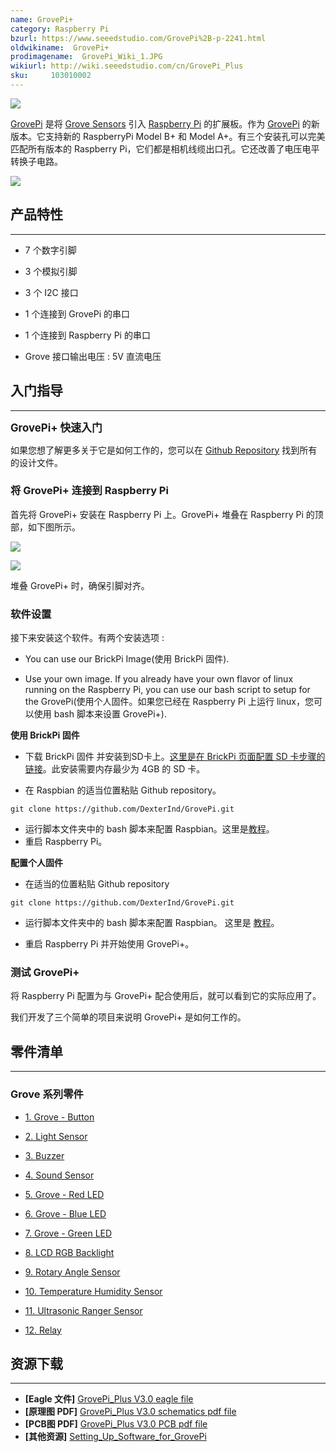 ```yaml
---
name: GrovePi+
category: Raspberry Pi
bzurl: https://www.seeedstudio.com/GrovePi%2B-p-2241.html
oldwikiname:  GrovePi+
prodimagename:  GrovePi_Wiki_1.JPG
wikiurl: http://wiki.seeedstudio.com/cn/GrovePi_Plus
sku:     103010002
---
```

![](https://github.com/SeeedDocument/GrovePi_Plus/raw/master/img/110060049%2010_02.jpg)

[GrovePi](http://www.dexterindustries.com/GrovePi/) 是将 [Grove Sensors](/GROVE_System "GROVE System") 引入 [Raspberry Pi](https://item.taobao.com/item.htm?spm=a1z10.5-c.w4002-11172345288.20.2a6a4c472NbhKT&id=528322046763) 的扩展板。作为 [GrovePi](https://item.taobao.com/item.htm?spm=a230r.1.14.16.6044a066Efadnl&id=45475491903&ns=1&abbucket=1#detail) 的新版本。它支持新的 RaspberryPi Model B+ 和 Model A+。有三个安装孔可以完美匹配所有版本的 Raspberry Pi，它们都是相机线缆出口孔。它还改善了电压电平转换子电路。

[![](https://github.com/SeeedDocument/wiki_chinese/raw/master/docs/images/click_to_buy.PNG)](https://item.taobao.com/item.htm?spm=a1z10.5-c.w4002-11172345288.20.27eb8853k9ae6w&id=45506190895)

##   产品特性
---
*   7 个数字引脚

*   3 个模拟引脚

*   3 个 I2C 接口

*   1 个连接到 GrovePi 的串口

*   1 个连接到 Raspberry Pi 的串口

*   Grove 接口输出电压 : 5V 直流电压

##   入门指导
---
**<big>GrovePi+ 快速入门</big>**

如果您想了解更多关于它是如何工作的，您可以在 [Github Repository](https://github.com/DexterInd/GrovePi) 找到所有的设计文件。

###   将 GrovePi+ 连接到 Raspberry Pi

首先将 GrovePi+ 安装在 Raspberry Pi 上。GrovePi+ 堆叠在 Raspberry Pi 的顶部，如下图所示。

![](https://github.com/SeeedDocument/GrovePi_Plus/raw/master/img/GrovePiPlus_wiki_3.jpg)

![](https://github.com/SeeedDocument/GrovePi_Plus/raw/master/img/GrovePi_Wiki_1.JPG)


堆叠 GrovePi+ 时，确保引脚对齐。


### 软件设置

接下来安装这个软件。有两个安装选项 :

*   You can use our BrickPi Image(使用 BrickPi 固件).

*   Use your own image.  If you already have your own flavor of linux running on the Raspberry Pi, you can use our bash script to setup for the GrovePi(使用个人固件。如果您已经在 Raspberry Pi 上运行 linux，您可以使用 bash 脚本来设置 GrovePi+).

**使用 BrickPi 固件**

*   下载 BrickPi 固件 并安装到SD卡上。[这里是在 BrickPi 页面配置 SD 卡步骤的链接](http://www.dexterindustries.com/BrickPi/getting-started/pi-prep/)。此安装需要内存最少为 4GB 的 SD 卡。

*   在 Raspbian 的适当位置粘贴 Github repository。

```
git clone https://github.com/DexterInd/GrovePi.git
```

*   运行脚本文件夹中的 bash 脚本来配置 Raspbian。这里是[教程](http://www.dexterindustries.com/GrovePi/get-started-with-the-grovepi/setting-software/)。
*   重启 Raspberry Pi。

**配置个人固件**

*   在适当的位置粘贴 Github repository

```
git clone https://github.com/DexterInd/GrovePi.git
```

*   运行脚本文件夹中的 bash 脚本来配置 Raspbian。 这里是 [教程](http://www.dexterindustries.com/GrovePi/get-started-with-the-grovepi/setting-software/)。

*   重启 Raspberry Pi 并开始使用 GrovePi+。

###   测试 GrovePi+

将 Raspberry Pi 配置为与 GrovePi+ 配合使用后，就可以看到它的实际应用了。

我们开发了三个简单的项目来说明 GrovePi+ 是如何工作的。

##   零件清单
---
###   Grove 系列零件

*   [1. Grove - Button ](http://wiki.seeedstudio.com/cn/Grove-Button/)

*   [2. Light Sensor](http://wiki.seeedstudio.com/cn/Grove-Light_Sensor/)

*   [3. Buzzer](http://wiki.seeedstudio.com/cn/Grove-Buzzer/)

*   [4. Sound Sensor ](http://wiki.seeedstudio.com/cn/Grove-Sound_Sensor/)

*   [5. Grove - Red LED ](http://wiki.seeedstudio.com/cn/Grove-Red_LED/)

*   [6. Grove - Blue LED ](http://wiki.seeedstudio.com/cn/Grove-Red_LED/)

*   [7. Grove - Green LED ](http://wiki.seeedstudio.com/cn/Grove-Red_LED/)

*   [8. LCD RGB Backlight ](http://wiki.seeedstudio.com/cn/Grove-LCD_RGB_Backlight/)

*   [9. Rotary Angle Sensor ](http://wiki.seeedstudio.com/cn/Grove-Rotary_Angle_Sensor/)

*   [10. Temperature Humidity Sensor ](http://wiki.seeedstudio.com/cn/Grove-Temperature_and_Humidity_Sensor/)

*   [11. Ultrasonic Ranger Sensor](http://wiki.seeedstudio.com/cn/Grove-Ultrasonic_Ranger/)

*   [12. Relay](http://wiki.seeedstudio.com/cn/Grove-Relay/)


## 资源下载
---
-   **[Eagle 文件]** [GrovePi_Plus V3.0 eagle file](https://github.com/SeeedDocument/GrovePi_Plus/raw/master/res/GrovePi%2BEagle%20FIle.zip)
-   **[原理图 PDF]** [GrovePi_Plus V3.0 schematics pdf file](https://github.com/SeeedDocument/GrovePi_Plus/raw/master/res/GrovePi%2B%20v3.0%20Sch.pdf)
-   **[PCB图 PDF]** [GrovePi_Plus V3.0 PCB pdf file](https://github.com/SeeedDocument/GrovePi_Plus/raw/master/res/GrovePi%2B%20v3.0%20PCB.pdf)
-   **[其他资源]** [Setting_Up_Software_for_GrovePi](https://github.com/SeeedDocument/GrovePi_Plus/raw/master/res/Setting_Up_Software_for_GrovePi.pdf)
